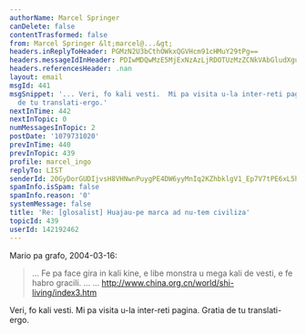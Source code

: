 ```yaml
---
authorName: Marcel Springer
canDelete: false
contentTrasformed: false
from: Marcel Springer &lt;marcel@...&gt;
headers.inReplyToHeader: PGMzN2U3bCthOWkxQGVHcm91cHMuY29tPg==
headers.messageIdInHeader: PDIwMDQwMzE5MjExNzAzLjRDOTUzMzZCNkVAbGludXgubG9jYWw+
headers.referencesHeader: .nan
layout: email
msgId: 441
msgSnippet: '... Veri, fo kali vesti.  Mi pa visita u-la inter-reti pagina.  Gratia
  de tu translati-ergo.'
nextInTime: 442
nextInTopic: 0
numMessagesInTopic: 2
postDate: '1079731020'
prevInTime: 440
prevInTopic: 439
profile: marcel_ingo
replyTo: LIST
senderId: 20GyDorGUDIjvsH8VHNwnPuygPE4DW6yyMnIq2KZhbklgV1_Ep7V7tPE6xL5ht18rS-XrPxMHx6QEGFDL7FQcmsLb1lP0DO66tWEbA
spamInfo.isSpam: false
spamInfo.reason: '0'
systemMessage: false
title: 'Re: [glosalist] Huajau-pe marca ad nu-tem civiliza'
topicId: 439
userId: 142192462
---
```



Mario pa grafo, 2004-03-16: 
 > ... Fe pa face gira in kali kine, e libe monstra u mega kali de
 > vesti, e fe habro gracili. ... 
 > ... 
 > http://www.china.org.cn/world/shi-living/index3.htm


Veri, fo kali vesti.  Mi pa visita u-la inter-reti pagina.  Gratia de
tu translati-ergo. 



